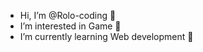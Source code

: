 - Hi, I’m @Rolo-coding 👋  
- I’m interested in Game <Wild Rift> 👀 
- I’m currently learning Web development 🌱  
<!---
Rolo-coding/Rolo-coding is a ✨ special ✨ repository because its `README.md` (this file) appears on your GitHub profile.
You can click the Preview link to take a look at your changes.
--->
